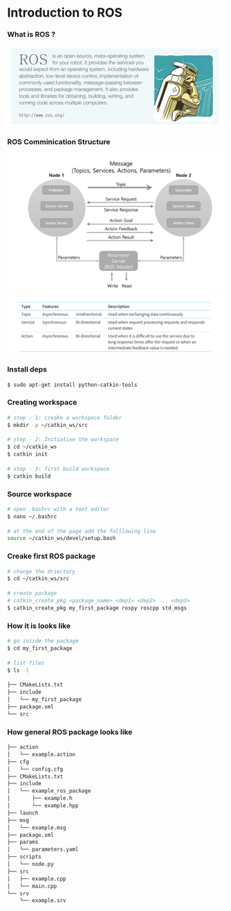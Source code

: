 # Introduction to ROS

### What is ROS ?

![ROS](https://github.com/Kucukcollu/ros_beginner_tutorials/blob/main/001_introduction/figures/01.png)

### ROS Comminication Structure

![ROS Comminication](https://github.com/Kucukcollu/ros_beginner_tutorials/blob/main/001_introduction/figures/02.png)

![ROS Comminication Comparison](https://github.com/Kucukcollu/ros_beginner_tutorials/blob/main/001_introduction/figures/03.png)

###

### Install deps
```bash
$ sudo apt-get install python-catkin-tools
```

### Creating workspace
```bash
# step - 1: creake a workspace folder
$ mkdir -p ~/catkin_ws/src

# step - 2: İnitialixe the workspace
$ cd ~/catkin_ws
$ catkin init

# step - 3: first build workspace
$ catkin build
```

### Source workspace
```bash
# open .bashrc with a text editor
$ nano ~/.bashrc

# at the end of the page add the folllowing line
source ~/catkin_ws/devel/setup.bash
```

### Creake first ROS package
```bash
# change the driectory
$ cd ~/catkin_ws/src

# create package
# catkin_create_pkg <package_name> <dep1> <dep2> ... <dep3>
$ catkin_create_pkg my_first_package rospy roscpp std_msgs
```

### How it is looks like
```bash
# go inside the package
$ cd my_first_package

# list files
$ ls -l

├── CMakeLists.txt
├── include
│   └── my_first_package
├── package.xml
└── src
```

### How general ROS package looks like
```bash
├── action
│   └── example.action
├── cfg
│   └── config.cfg
├── CMakeLists.txt
├── include
│   └── example_ros_package
│       ├── example.h
│       └── example.hpp
├── launch
├── msg
│   └── example.msg
├── package.xml
├── params
│   └── parameters.yaml
├── scripts
│   └── node.py
├── src
│   ├── example.cpp
│   └── main.cpp
└── srv
    └── example.srv
```